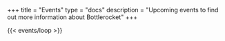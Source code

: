 +++
title = "Events"
type = "docs"
description = "Upcoming events to find out more information about Bottlerocket" 
+++

{{< events/loop >}}

